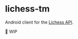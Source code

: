 # lichess-tm

Android client for the [Lichess API](https://github.com/lichess-org/api).

:construction: WIP
